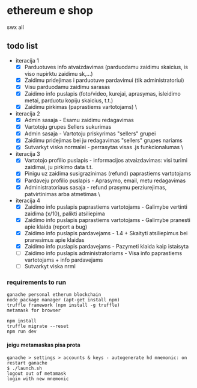 # ethereum e shop

swx all

## todo list
* iteracija 1
  * [x] Parduotuves info atvaizdavimas (parduodamu zaidimu skaicius, is viso nupirktu zaidimu sk,...)
  * [x] Zaidimu pridejimas i parduotuve pardavimui (tik administratoriui)
  * [x] Visu parduodamu zaidimu sarasas
  * [x] Zaidimo info puslapis (foto/video, kurejai, aprasymas, isleidimo metai, parduotu kopiju skaicius, t.t.)
  * [x] Zaidimu pirkimas (paprastiems vartotojams)
\  
* iteracija 2
  * [x] Admin sasaja - Esamu zaidimu redagavimas
  * [x] Vartotoju grupes Sellers sukurimas
  * [x] Admin sasaja - Vartotoju priskyrimas "sellers" grupei
  * [x] Zaidimu pridejimas bei ju redagavimas "sellers" grupes nariams
  * [x] Sutvarkyt viska normalei  - perrasytas visas .js funkcionalumas 
\  
* iteracija 3
  * [x] Vartotojo profilio puslapis - informacijos atvaizdavimas: visi turimi zaidimai, ju pirkimo data t.t. 
  * [x] Pinigu uz zaidima susigrazinimas (refund) paprastiems vartotojams
  * [x] Pardaveju profilio puslapis - Aprasymo, email, metu redagavimas
  * [x] Administratoriaus sasaja - refund prasymu perziurejimas, patvirtinimas arba atmetimas
\  
* iteracija 4
  * [x] Zaidimo info puslapis paprastiems vartotojams - Galimybe vertinti zaidima (x/10), palikti atsiliepima
  * [x] Zaidimo info puslapis paprastiems vartotojams - Galimybe pranesti apie klaida (report a bug)
  * [x] Zaidimo info puslapis pardavejams - 1.4 + Skaityti atsiliepimus bei pranesimus apie klaidas
  * [x] Zaidimo info puslapis pardavejams - Pazymeti klaida kaip istaisyta
  * [ ] Zaidimo info puslapis administratoriams - Visa info paprastiems vartotojams + info pardavejams
  * [ ] Sutvarkyt viska nrml

### requirements to run
```
ganache personal etherum blockchain
node package manager (apt-get install npm)
truffle framework (npm install -g truffle)  
metamask for browser
```		
```
npm install
truffle migrate --reset
npm run dev
```
#### jeigu metamaskas pisa prota
```
ganache > settings > accounts & keys - autogenerate hd mnemonic: on
restart ganache
$ ./launch.sh
logout out of metamask
login with new mnemonic
```